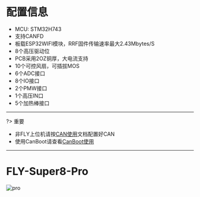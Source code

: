 # 配置信息

* MCU: STM32H743
* 支持CANFD
* 板载ESP32WIFI模块，RRF固件传输速率最大2.43Mbytes/S
* 8个高压驱动位
* PCB采用2OZ铜厚，大电流支持
* 10个可控风扇，可插拔MOS
* 6个ADC接口
* 8个IO接口
* 2个PMW接口
* 1个高压IN口
* 5个加热棒接口

----

?> 重要

* 非FLY上位机请按[CAN使用](/advanced/can_rpi.md)文档配置好CAN
* 使用CanBoot请查看[CanBoot使用](/advanced/canboot.md)

----

# FLY-Super8-Pro

![pro](../../images/boards/fly_super8_pro/fly-super8-pro.png ":no-zooom")